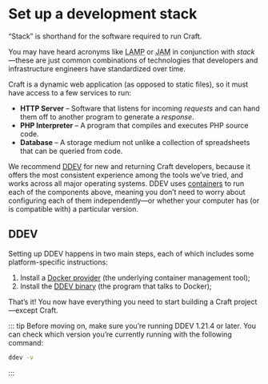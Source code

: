 # Set up a development stack

“Stack” is shorthand for the software required to run Craft.

You may have heard acronyms like <abbr title="Linux, Apache, MySQL, and PHP">LAMP</abbr> or <abbr title="JavaScript, API, and Markup">JAM</abbr> in conjunction with _stack_—these are just common combinations of technologies that developers and infrastructure engineers have standardized over time.

Craft is a dynamic web application (as opposed to static files), so it must have access to a few services to run:

- **HTTP Server** – Software that listens for incoming _requests_ and can hand them off to another program to generate a _response_.
- **PHP Interpreter** – A program that compiles and executes PHP source code.
- **Database** – A storage medium not unlike a collection of spreadsheets that can be queried from code.

We recommend [DDEV](https://ddev.readthedocs.io/en/stable/) for new and returning Craft developers, because it offers the most consistent experience among the tools we’ve tried, and works across all major operating systems. DDEV uses [containers](https://www.docker.com/resources/what-container/) to run each of the components above, meaning you don’t need to worry about configuring each of them independently—or whether your computer has (or is compatible with) a particular version.

## DDEV

Setting up DDEV happens in two main steps, each of which includes some platform-specific instructions:

1. Install a [Docker provider](https://ddev.readthedocs.io/en/stable/users/install/docker-installation/) (the underlying container management tool);
2. Install the [DDEV binary](https://ddev.readthedocs.io/en/stable/users/install/ddev-installation/) (the program that talks to Docker);

That’s it! You now have everything you need to start building a Craft project—except Craft.

::: tip
Before moving on, make sure you’re running DDEV 1.21.4 or later. You can check which version you’re currently running with the following command:

```sh
ddev -v
```
:::

